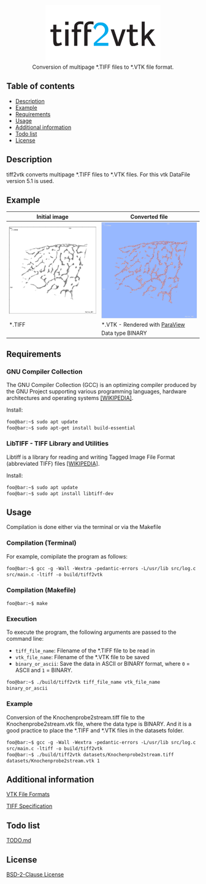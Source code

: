 <p align="center">
<img src="https://github.com/bennyschnabel/tiff2vtk/blob/main/reference_images/repo_card.png" alt="Logo" width="300" height="150">
<br>
Conversion of multipage *.TIFF files to *.VTK file format.
</p>

## Table of contents

- [Description](#description)
- [Example](#example)
- [Requirements](#requirements)
- [Usage](#usage)
- [Additional information](#additional-information)
- [Todo list](#todo-list)
- [License](#license)

## Description

tiff2vtk converts multipage *.TIFF files to *.VTK files. For this vtk DataFile version 5.1 is used.

## Example

Initial image| Converted file
--- | ---
![*.TIFF](https://github.com/bennyschnabel/tiff2vtk/blob/main/reference_images/Knochenprobe2stream_tiff.png) | ![*.VTK](https://github.com/bennyschnabel/tiff2vtk/blob/main/reference_images/Knochenprobe2stream_vtk.png)
*.TIFF | *.VTK - Rendered with [ParaView](https://www.paraview.org/)
&nbsp; | Data type BINARY

## Requirements

### GNU Compiler Collection

The GNU Compiler Collection (GCC) is an optimizing compiler produced by the GNU Project supporting various programming languages, hardware architectures and operating systems [[WIKIPEDIA]](https://en.wikipedia.org/wiki/GNU_Compiler_Collection). 

Install:

```console
foo@bar:~$ sudo apt update
foo@bar:~$ sudo apt-get install build-essential 
```

### LibTIFF - TIFF Library and Utilities

Libtiff is a library for reading and writing Tagged Image File Format (abbreviated TIFF) files [[WIKIPEDIA]](https://en.wikipedia.org/wiki/Libtiff).

Install:

```console
foo@bar:~$ sudo apt update
foo@bar:~$ sudo apt install libtiff-dev
```

## Usage

Compilation is done either via the terminal or via the Makefile

### Compilation (Terminal)

For example, comipilate the program as follows:

```console
foo@bar:~$ gcc -g -Wall -Wextra -pedantic-errors -L/usr/lib src/log.c src/main.c -ltiff -o build/tiff2vtk
```

### Compilation (Makefile)

```console
foo@bar:~$ make
```

### Execution

To execute the program, the following arguments are passed to the command line:
- `tiff_file_name`: Filename of the *.TIFF file to be read in
- `vtk_file_name`: Filename of the *.VTK file to be saved
- `binary_or_ascii`: Save the data in ASCII or BINARY format, where `0` = ASCII and `1` = BINARY.

```console
foo@bar:~$ ./build/tiff2vtk tiff_file_name vtk_file_name binary_or_ascii
```

### Example

Conversion of the Knochenprobe2stream.tiff file to the Knochenprobe2stream.vtk file, where the data type is BINARY. And it is a good practice to place the *.TIFF and *.VTK files in the datasets folder.

```console
foo@bar:~$ gcc -g -Wall -Wextra -pedantic-errors -L/usr/lib src/log.c src/main.c -ltiff -o build/tiff2vtk
foo@bar:~$ ./build/tiff2vtk datasets/Knochenprobe2stream.tiff datasets/Knochenprobe2stream.vtk 1
```

## Additional information

[VTK File Formats](https://vtk.org/wp-content/uploads/2015/04/file-formats.pdf)

[TIFF Specification](https://www.itu.int/itudoc/itu-t/com16/tiff-fx/docs/tiff6.pdf)

## Todo list

[TODO.md](https://github.com/bennyschnabel/tiff2vtk/blob/main/TODO.md)

## License

[BSD-2-Clause License](https://github.com/bennyschnabel/tiff2vtk/blob/main/LICENSE)
